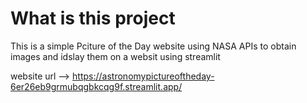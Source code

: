 # What is this project
This is a simple Pciture of the Day website  using NASA APIs to obtain images and idslay them on a websit using streamlit

website url --> https://astronomypictureoftheday-6er26eb9grmubqgbkcqg9f.streamlit.app/
